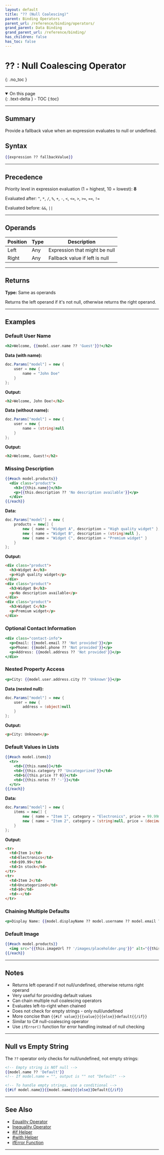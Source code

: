 ```yaml
---
layout: default
title: "?? (Null Coalescing)"
parent: Binding Operators
parent_url: /reference/binding/operators/
grand_parent: Data Binding
grand_parent_url: /reference/binding/
has_children: false
has_toc: false
---
```


# ?? : Null Coalescing Operator
{: .no_toc }

---

<details open class='top-toc' markdown="block">
  <summary>
    On this page
  </summary>
  {: .text-delta }
- TOC
{:toc}
</details>

---

## Summary

Provide a fallback value when an expression evaluates to null or undefined.

## Syntax

```handlebars
{{expression ?? fallbackValue}}
```

---

## Precedence

Priority level in expression evaluation (1 = highest, 10 = lowest): **8**

Evaluated after: `^`, `*`, `/`, `%`, `+`, `-`, `<`, `<=`, `>`, `>=`, `==`, `!=`

Evaluated before: `&&`, `||`

---

## Operands

| Position | Type | Description |
|----------|------|-------------|
| Left | Any | Expression that might be null |
| Right | Any | Fallback value if left is null |

---

## Returns

**Type:** Same as operands

Returns the left operand if it's not null, otherwise returns the right operand.

---

## Examples

### Default User Name

```handlebars
<h2>Welcome, {{model.user.name ?? 'Guest'}}!</h2>
```

**Data (with name):**
```csharp
doc.Params["model"] = new {
    user = new {
        name = "John Doe"
    }
};
```

**Output:**
```html
<h2>Welcome, John Doe!</h2>
```

**Data (without name):**
```csharp
doc.Params["model"] = new {
    user = new {
        name = (string)null
    }
};
```

**Output:**
```html
<h2>Welcome, Guest!</h2>
```

### Missing Description

```handlebars
{{#each model.products}}
  <div class="product">
    <h3>{{this.name}}</h3>
    <p>{{this.description ?? 'No description available'}}</p>
  </div>
{{/each}}
```

**Data:**
```csharp
doc.Params["model"] = new {
    products = new[] {
        new { name = "Widget A", description = "High quality widget" },
        new { name = "Widget B", description = (string)null },
        new { name = "Widget C", description = "Premium widget" }
    }
};
```

**Output:**
```html
<div class="product">
  <h3>Widget A</h3>
  <p>High quality widget</p>
</div>
<div class="product">
  <h3>Widget B</h3>
  <p>No description available</p>
</div>
<div class="product">
  <h3>Widget C</h3>
  <p>Premium widget</p>
</div>
```

### Optional Contact Information

```handlebars
<div class="contact-info">
  <p>Email: {{model.email ?? 'Not provided'}}</p>
  <p>Phone: {{model.phone ?? 'Not provided'}}</p>
  <p>Address: {{model.address ?? 'Not provided'}}</p>
</div>
```

### Nested Property Access

```handlebars
<p>City: {{model.user.address.city ?? 'Unknown'}}</p>
```

**Data (nested null):**
```csharp
doc.Params["model"] = new {
    user = new {
        address = (object)null
    }
};
```

**Output:**
```html
<p>City: Unknown</p>
```

### Default Values in Lists

```handlebars
{{#each model.items}}
  <tr>
    <td>{{this.name}}</td>
    <td>{{this.category ?? 'Uncategorized'}}</td>
    <td>${{this.price ?? 0}}</td>
    <td>{{this.notes ?? '-'}}</td>
  </tr>
{{/each}}
```

**Data:**
```csharp
doc.Params["model"] = new {
    items = new[] {
        new { name = "Item 1", category = "Electronics", price = 99.99m, notes = "In stock" },
        new { name = "Item 2", category = (string)null, price = (decimal?)null, notes = (string)null }
    }
};
```

**Output:**
```html
<tr>
  <td>Item 1</td>
  <td>Electronics</td>
  <td>$99.99</td>
  <td>In stock</td>
</tr>
<tr>
  <td>Item 2</td>
  <td>Uncategorized</td>
  <td>$0</td>
  <td>-</td>
</tr>
```

### Chaining Multiple Defaults

```handlebars
<p>Display Name: {{model.displayName ?? model.username ?? model.email ?? 'Anonymous'}}</p>
```

### Default Image

```handlebars
{{#each model.products}}
  <img src="{{this.imageUrl ?? '/images/placeholder.png'}}" alt="{{this.name}}" />
{{/each}}
```

---

## Notes

- Returns left operand if not null/undefined, otherwise returns right operand
- Very useful for providing default values
- Can chain multiple null coalescing operators
- Evaluates left-to-right when chained
- Does not check for empty strings - only null/undefined
- More concise than `{{#if value}}{{value}}{{else}}default{{/if}}`
- Similar to C# null-coalescing operator
- Use `ifError()` function for error handling instead of null checking

---

## Null vs Empty String

The `??` operator only checks for null/undefined, not empty strings:

```handlebars
<!-- Empty string is NOT null -->
{{model.name ?? 'Default'}}
<!-- If model.name = "", output is "" not "Default" -->

<!-- To handle empty strings, use a conditional -->
{{#if model.name}}{{model.name}}{{else}}Default{{/if}}
```

---

## See Also

- [Equality Operator](./equality.md)
- [Inequality Operator](./inequality.md)
- [#if Helper](../helpers/if.md)
- [#with Helper](../helpers/with.md)
- [ifError Function](../functions/ifError.md)

---
